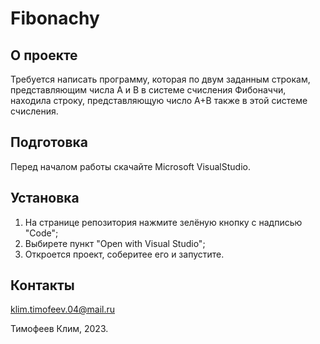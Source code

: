 # Fibonachy
## О проекте
Требуется написать программу, которая по двум заданным строкам, представляющим числа A и B в системе счисления Фибоначчи, находила строку, представляющую число A+B также в этой системе счисления.
## Подготовка
Перед началом работы скачайте Microsoft VisualStudio.
## Установка
1) На странице репозитория нажмите зелёную кнопку с надписью "Code";
2) Выбирете пункт "Open with Visual Studio";
3) Откроется проект, соберитее его и запустите.
## Контакты
klim.timofeev.04@mail.ru

Тимофеев Клим, 2023.
